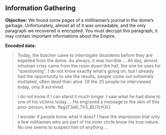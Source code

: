 ## Information Gathering

**Objective:**
We found some pages of a millitiaman’s journal in the dome’s garbage. Unfortunately, almost all of it was unreadable, and the only paragraph we recovered is encrypted. You must decrypt this paragraph, it may contain important informations about the Empire.

**Encoded data:**

> Today, the butcher came to interrogate dissidents before they are expelled from the dome. As always, it was horrible ... All day, almost inhuman cries came from the room down the hall, the one he uses for "questioning". I do not know exactly what's going on, but I already had the opportunity to see the results, people come out extremely mutilated, often dead than alive. Of the 20 people he interviewed today, only 8 survived.
> 
> I do not know if I can stand it much longer. I saw what he had done to one of his victims today ... He engraved a message to the skin of this poor person, knife: flag{F3aR_Th3_BU7cH3r}.
> 
> I wonder if people know what it does? I have the impression that only a few militiamen who are part of his inner circle know his true nature. No one seems to suspect him of anything ...
